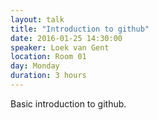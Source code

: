 ```yaml
---
layout: talk
title: "Introduction to github"
date: 2016-01-25 14:30:00
speaker: Loek van Gent
location: Room 01
day: Monday
duration: 3 hours
---
```


Basic introduction to github.
